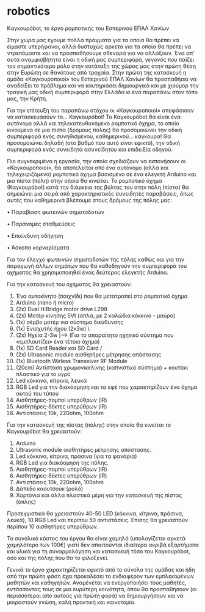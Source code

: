 # robotics
Kαγκουρόbot, το έργο ρομποτικής του Εσπερινού ΕΠΑΛ Χανίων

Στην χώρα μας έχουμε πολλά πράγματα για τα οποία θα πρέπει να είμαστε υπερήφανοι, αλλά δυστυχώς αρκετά για τα οποία θα πρέπει να ντρεπόμαστε και να προσπαθήσουμε σθεναρά για να αλλάξουν. Ένα απ’ αυτά αναμφισβήτητα είναι η οδική μας συμπεριφορά, γεγονός που παίζει τον σημαντικότερο ρόλο στην κατάταξη της χώρας μας στην πρώτη θέση στην Ευρώπη σε θανάτους από τροχαία.
Στην πρώτη της κατασκευή η ομάδα «Καγκουροποιοί» του Εσπερινού ΕΠΑΛ Χανίων θα προσπαθήσει να αναδείξει το πρόβλημα και να καυτηριάσει δημιουργικά και με χιούμορ την τραγική μας οδική συμπεριφορά στην Ελλάδα κι ένα παραπάνω στον τόπο μας, την Κρήτη.

Για την επίτευξη του παραπάνω στόχου οι «Καγκουροποιοί» αποφάσισαν να κατασκευάσουν το… Καγκουρόbot!  To Καγκουρόbot θα είναι ένα αυτόνομο αλλά και τηλεκατευθυνόμενο ρομποτικό όχημα, το οποίο κινούμενο σε μια πίστα (δρόμους πόλης) θα προσομοιώνει την οδική συμπεριφορά ενός συνηθισμένου, καθημερινού… κάγκουρα! Θα προσομοιώνει δηλαδή (στο βαθμό που αυτό είναι εφικτό), την οδική συμπεριφορά ενός συνειδητά ασυνείδητου και επιδειξία οδηγού. 

Πιο συγκεκριμένα η εργασία, την οποία σχεδιάζουν να εκπονήσουν οι «Καγκουροποιοί», θα αποτελείται από ένα αυτόνομο (αλλά και τηλεχειριζόμενο) ρομποτικό όχημα βασισμένο σε ένα ελεγκτή Arduino και μια πίστα (πόλη) στην οποία θα κινείται. Το ρομποτικό όχημα (Καγκουρόbot) κατά την διάρκεια της βόλτας του στην πόλη (πίστα) θα σημειώνει μια σειρά από χαρακτηριστικές συνειδητές παραβάσεις, όπως αυτές που καθημερινά βλέπουμε στους δρόμους της πόλης μας:

•	Παραβίαση φωτεινών σηματοδοτών

•	Παράνομες σταθμεύσεις

•	Επικίνδυνη οδήγηση

•	Άσκοπα κορναρίσματα

Για τον έλεγχο φωτεινών σηματοδοτών της πόλης καθώς και για την παραγωγή άλλων σημάτων που θα καθοδηγούν την συμπεριφορά του οχήματος θα χρησιμοποιηθεί ένας δεύτερος ελεγκτής Arduino.

Για την κατασκευή του οχήματος θα χρειαστούν:
  1.	Ένα αυτοκίνητο (παιχνίδι) που θα μετατραπεί στο ρομποτικό όχημα
  2.	Arduino (nano ή micro)
  3.	(2x) Dual H:Bridge motor drive L298 
  4.	(2x) Μοτέρ κίνησης 5Vt (απλά, με 2 καλώδια κόκκινο - μαύρο)
  5.	(1x) σέρβο μοτέρ για σύστημα διεύθυνσης
  6.	(1x) Ενισχυτής ήχου (2x3w)      \
  7.	(2x) Ηχεία 2-3w                 |--> (Για το απαραίτητο ηχητικό σύστημα  που «εμπλουτίζει» ένα τέτοιο όχημα)
  8.	(1x) SD Card Reader και SD Card /
  10.	(2x) Ultrasonic module αισθητήρες μέτρησης απόστασης
  11.	(1x) Bluetooth Wirless Transeiver RF Module
  12.	(20cm) Αντίσταση χρωμονικελίνης (καπνιστικό σύστημα) + κουτάκι πλαστικό για το υγρό
  13.	Led κόκκινα, κίτρινα, λευκά
  14.	RGB Led για την διακόσμηση και τα εφέ που χαρακτηρίζουν ένα όχημα αυτού του τύπου
  15.	Αισθητήρες-πομποί υπερύθρων (IR) 
  16.	Αισθητήρες-δέκτες υπερύθρων (IR) 
  17.	Αντιστάσεις  10k, 220ohm, 100ohm

Για την κατασκευή της πίστας (πόλης) στην οποία θα κινείται το Καγκουρόbot θα χρειαστούν:
  1.	Arduino 
  2.	Ultrasonic module αισθητήρες μέτρησης απόστασης.
  3.	Led κόκκινα, κίτρινα, πράσινα (για τα φανάρια)
  4.	RGB Led για διακόσμηση της πόλης.
  5.	Αισθητήρες-πομποί υπερύθρων (IR) 
  6.	Αισθητήρες-δέκτες υπερύθρων (IR) 
  7.	Αντιστάσεις  10k, 220ohm, 100ohm
  8.	Δάπεδο καουτσούκ (ρολό)
  9.	Χαρτόνια και άλλα πλαστικά μέρη για την κατασκευή της πίστας (όπλης)

Προσεγγιστικά θα χρειαστούν 40-50 LED (κόκκινα, κίτρινα, πράσινα, λευκά), 10 RGB Led και περίπου 50 αντιστάσεις. Επίσης θα χρειαστούν περίπου 10 αισθητήρες υπερύθρων.

Το συνολικό κόστος του έργου θα είναι χαμηλό (υπολογίζεται αρκετά χαμηλότερο των 100€) γιατί δεν απαιτούνται ιδιαίτερα ακριβά εξαρτήματα και υλικά για τη συναρμολόγηση και κατασκευή τόσο του Καγκουρόbot, όσο και της πόλης που θα το φιλοξενεί.

Γενικά το έργο χαρακτηρίζεται εφικτό από το σύνολο της ομάδας και ήδη από την πρώτη φάση έχει προκαλέσει το ενδιαφέρον των εμπλεκομένων μαθητών και καθηγητών. Αναμένεται να ενεργοποιήσει τους μαθητές, εντάσσοντας τους σε μια ευρύτερη κοινότητα, όπου θα προσπαθήσουν (οι περισσότεροι από αυτούς για πρώτη φορά) να δημιουργήσουν και να μοιραστούν γνώση, καλή πρακτική και καινοτομία. 
